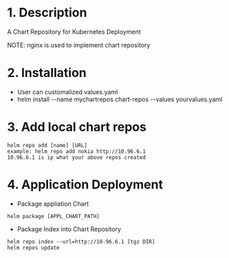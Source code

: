 # 1. Description
A Chart Repository for Kubernetes Deployment

NOTE: nginx is used to implement chart repository

# 2. Installation
* User can customalized values.yaml
* helm install --name mychartrepos chart-repos --values yourvalues.yaml

# 3. Add local chart repos
```
helm repo add [name] [URL]
example: helm repo add nokia http://10.96.6.1
10.96.6.1 is ip what your above repos created
```
# 4. Application Deployment
* Package appliation Chart
```
helm package [APPL_CHART_PATH]
```
* Package Index into Chart Repository
```
helm repo index --url=http://10.96.6.1 [tgz DIR]
helm repos update
```
